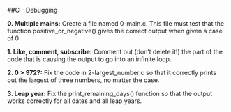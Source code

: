 ##C - Debugging

**0. Multiple mains:** Create a file named 0-main.c. This file must test that the function positive_or_negative() gives the correct output when given a case of 0

**1. Like, comment, subscribe:** Comment out (don’t delete it!) the part of the code that is causing the output to go into an infinite loop.

**2. 0 > 972?:** Fix the code in 2-largest_number.c so that it correctly prints out the largest of three numbers, no matter the case.

**3. Leap year:** Fix the print_remaining_days() function so that the output works correctly for all dates and all leap years.



